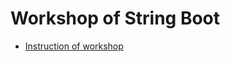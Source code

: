# Workshop of String Boot
*  [Instruction of workshop](https://github.com/up1/workshop-basic-day-03/wiki)
